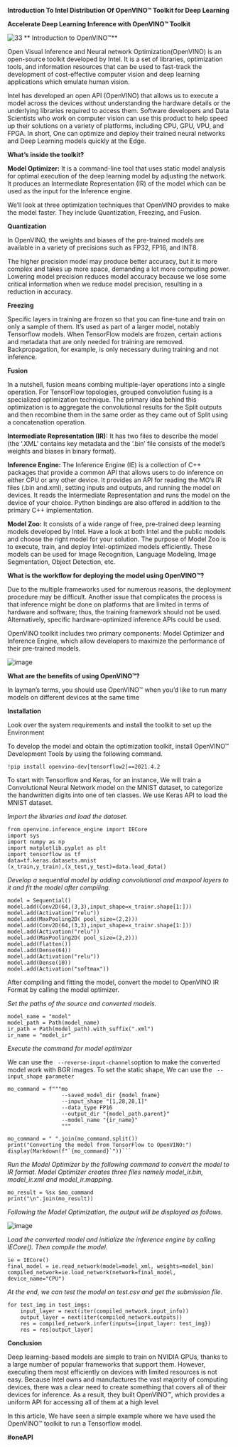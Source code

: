 **Introduction To Intel Distribution Of  OpenVINO™ Toolkit for Deep Learning**

**Accelerate Deep Learning Inference with  OpenVINO™ Toolkit**

![33](https://user-images.githubusercontent.com/75186414/176487352-0ade5f33-789b-4a47-af7a-0426f88c2b84.jpeg)
**
Introduction to  OpenVINO™**

Open Visual Inference and Neural network Optimization(OpenVINO) is an open-source toolkit developed by Intel. It is a set of libraries, optimization tools, and information resources that can be used to fast-track the development of cost-effective computer vision and deep learning applications which emulate human vision.

Intel has developed an open API (OpenVINO) that allows us to execute a model across the devices without understanding the hardware details or the underlying libraries required to access them. Software developers and Data Scientists who work on computer vision can use this product to help speed up their solutions on a variety of platforms, including CPU, GPU, VPU, and FPGA. In short, One can optimize and deploy their trained neural networks and Deep Learning models quickly at the Edge.

**What’s inside the   toolkit?**

**Model Optimizer:** It is a command-line tool that uses static model analysis for optimal execution of the deep learning model by adjusting the network. It produces an Intermediate Representation (IR) of the model which can be used as the input for the Inference engine.

We’ll look at three optimization techniques that OpenVINO provides to make the model faster. They include Quantization, Freezing, and Fusion.

**Quantization**

In OpenVINO, the weights and biases of the pre-trained models are available in a variety of precisions such as FP32, FP16, and INT8.

The higher precision model may produce better accuracy, but it is more complex and takes up more space, demanding a lot more computing power. Lowering model precision reduces model accuracy because we lose some critical information when we reduce model precision, resulting in a reduction in accuracy.

**Freezing**

Specific layers in training are frozen so that you can fine-tune and train on only a sample of them. It’s used as part of a larger model, notably Tensorflow models. When TensorFlow models are frozen, certain actions and metadata that are only needed for training are removed. Backpropagation, for example, is only necessary during training and not inference.

**Fusion**

In a nutshell, fusion means combing multiple-layer operations into a single operation. For TensorFlow topologies, grouped convolution fusing is a specialized optimization technique. The primary idea behind this optimization is to aggregate the convolutional results for the Split outputs and then recombine them in the same order as they came out of Split using a concatenation operation.

**Intermediate Representation (IR):** It has two files to describe the model (the ‘.XML’ contains key metadata and the ‘.bin’ file consists of the model’s weights and biases in binary format).

**Inference Engine:** The Inference Engine (IE) is a collection of C++ packages that provide a common API that allows users to do inference on either CPU or any other device. It provides an API for reading the MO’s IR files (.bin and.xml), setting inputs and outputs, and running the model on devices. It reads the Intermediate Representation and runs the model on the device of your choice. Python bindings are also offered in addition to the primary C++ implementation.

**Model Zoo:** It consists of a wide range of free, pre-trained deep learning models developed by Intel. Have a look at both Intel and the public models and choose the right model for your solution. The purpose of Model Zoo is to execute, train, and deploy Intel-optimized models efficiently. These models can be used for Image Recognition, Language Modeling, Image Segmentation, Object Detection, etc.

**What is the workflow for deploying the model using OpenVINO™?**

Due to the multiple frameworks used for numerous reasons, the deployment procedure may be difficult. Another issue that complicates the process is that inference might be done on platforms that are limited in terms of hardware and software; thus, the training framework should not be used. Alternatively, specific hardware-optimized inference APIs could be used.

OpenVINO toolkit includes two primary components: Model Optimizer and Inference Engine, which allow developers to maximize the performance of their pre-trained models.

![image](https://user-images.githubusercontent.com/75186414/176489432-a33b7760-cfd8-4514-97f0-1d3dbc6a9071.png)

**What are the benefits of using OpenVINO™?**

In layman’s terms, you should use OpenVINO™ when you’d like to run many models on different devices at the same time

**Installation**

Look over the system requirements and install the toolkit to set up the Environment

To develop the model and obtain the optimization toolkit, install OpenVINO™ Development Tools by using the following command.

```
!pip install openvino-dev[tensorflow2]==2021.4.2
```
To start with Tensorflow and Keras, for an instance, We will train a Convolutional Neural Network model on the MNIST dataset, to categorize the handwritten digits into one of ten classes. We use Keras API to load the MNIST dataset.

_Import the libraries and load the dataset._

```
from openvino.inference_engine import IECore
import sys
import numpy as np
import matplotlib.pyplot as plt
import tensorflow as tf
data=tf.keras.datasets.mnist
(x_train,y_train),(x_test,y_test)=data.load_data()
```

_Develop a sequential model by adding convolutional and maxpool layers to it and fit the model after compiling._

```
model = Sequential()
model.add(Conv2D(64,(3,3),input_shape=x_trainr.shape[1:]))
model.add(Activation("relu"))
model.add(MaxPooling2D( pool_size=(2,2)))
model.add(Conv2D(64,(3,3),input_shape=x_trainr.shape[1:]))
model.add(Activation("relu"))
model.add(MaxPooling2D( pool_size=(2,2)))
model.add(Flatten())
model.add(Dense(64))
model.add(Activation("relu"))
model.add(Dense(10))
model.add(Activation("softmax"))
```
After compiling and fitting the model, convert the model to OpenVINO IR Format by calling the model optimizer.

_Set the paths of the source and converted models._

```
model_name = "model"
model_path = Path(model_name)
ir_path = Path(model_path).with_suffix(".xml")
ir_name = "model_ir"
```

_Execute the command for model optimizer_

We can use the ```
--reverse-input-channels```option to make the converted model work with BGR images. To set the static shape, We can use the ```
--input_shape parameter``` 

```
mo_command = f"""mo
                 --saved_model_dir {model_fname}        
                 --input_shape "[1,28,28,1]"
                 --data_type FP16
                 --output_dir "{model_path.parent}"
                 --model_name "{ir_name}"
                 """              
                 
mo_command = " ".join(mo_command.split())
print("Converting the model from TensorFlow to OpenVINO:")
display(Markdown(f"`{mo_command}`"))```
```


_Run the Model Optimizer by the following command to convert the model to IR format. Model Optimizer creates three files namely model_ir.bin, model_ir.xml and model_ir.mapping._

```
mo_result = %sx $mo_command
print("\n".join(mo_result))
```

_Following the Model Optimization, the output will be displayed as follows._

![image](https://user-images.githubusercontent.com/75186414/176494919-ca212cc0-abe7-4c94-83f5-0b3f484d07b0.png)

_Load the converted model and initialize the inference engine by calling IECore(). Then compile the model._

```
ie = IECore()
final_model = ie.read_network(model=model_xml, weights=model_bin)
compiled_network=ie.load_network(network=final_model,
device_name="CPU")
```
_At the end, we can test the model on test.csv and get the submission file._

```
for test_img in test_imgs:
    input_layer = next(iter(compiled_network.input_info))
    output_layer = next(iter(compiled_network.outputs))
    res = compiled_network.infer(inputs={input_layer: test_img})
    res = res[output_layer]
```


**Conclusion** 

Deep learning-based models are simple to train on NVIDIA GPUs, thanks to a large number of popular frameworks that support them. However, executing them most efficiently on devices with limited resources is not easy. Because Intel owns and manufactures the vast majority of computing devices, there was a clear need to create something that covers all of their devices for inference. As a result, they built OpenVINO™, which provides a uniform API for accessing all of them at a high level.

In this article, We have seen a simple example where we have used the OpenVINO™ toolkit to run a Tensorflow model.

**#oneAPI**

